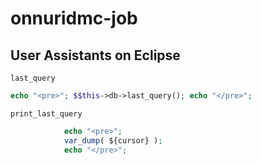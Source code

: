 # onnuridmc-job

## User Assistants on Eclipse
`last_query`
```php
echo "<pre>"; $$this->db->last_query(); echo "</pre>";
```
`print_last_query`
```php
			echo "<pre>";
			var_dump( ${cursor} );
			echo "</pre>";
```
